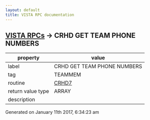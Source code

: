 ```yaml
---
layout: default
title: VISTA RPC documentation
---
```




## [VISTA RPCs](TableOfContent.md) &#8594; CRHD GET TEAM PHONE NUMBERS 

 property | value 
--- | --- 
 label | CRHD GET TEAM PHONE NUMBERS
 tag | TEAMMEM
 routine | [CRHD7](http://code.osehra.org/dox/Routine_CRHD7_source.html)
 return value type | ARRAY
 description | 




Generated on January 11th 2017, 6:34:23 am